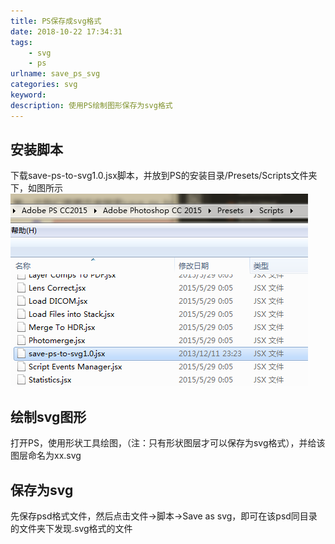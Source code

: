 ```yaml
---
title: PS保存成svg格式
date: 2018-10-22 17:34:31
tags: 
    - svg
    - ps
urlname: save_ps_svg
categories: svg
keyword:
description: 使用PS绘制图形保存为svg格式
---
```

## 安装脚本
下载save-ps-to-svg1.0.jsx脚本，并放到PS的安装目录/Presets/Scripts文件夹下，如图所示
![安装SVG脚本](../img/install_svg.png)
## 绘制svg图形
打开PS，使用形状工具绘图，（注：只有形状图层才可以保存为svg格式），并给该图层命名为xx.svg
## 保存为svg
先保存psd格式文件，然后点击文件->脚本->Save as svg，即可在该psd同目录的文件夹下发现.svg格式的文件